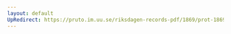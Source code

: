 ```yaml
---
layout: default
UpRedirect: https://pruto.im.uu.se/riksdagen-records-pdf/1869/prot-1869--ak--505/prot-1869--ak--505_029.pdf
---
```

